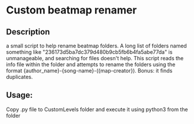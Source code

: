 # Custom beatmap renamer
## Description

a small script to help rename beatmap folders. A long list of folders named something like "236173d5ba7dc379d480b9cb5fb6b4fa5abe77da" is unmanageable, and searching for files doesn't help. This script reads the info file within the folder and attempts to rename the folders using the format {author_name}-{song-name}-({map-creator}). Bonus: it finds duplicates.

## Usage:

Copy .py file to CustomLevels folder and execute it using python3 from the folder
